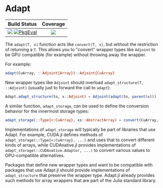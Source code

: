 # Adapt

| **Build Status**                                                     | **Coverage**                    |
|:--------------------------------------------------------------------:|:-------------------------------:|
| [![][travis-img]][travis-url] [![PkgEval][pkgeval-img]][pkgeval-url] | [![][codecov-img]][codecov-url] |

[travis-img]: https://api.travis-ci.com/JuliaGPU/Adapt.jl.svg?branch=master
[travis-url]: https://travis-ci.com/JuliaGPU/Adapt.jl

[pkgeval-img]: https://juliaci.github.io/NanosoldierReports/pkgeval_badges/A/Adapt.svg
[pkgeval-url]: https://juliaci.github.io/NanosoldierReports/pkgeval_badges/A/Adapt.html

[codecov-img]: https://codecov.io/gh/JuliaGPU/Adapt.jl/branch/master/graph/badge.svg
[codecov-url]: https://codecov.io/gh/JuliaGPU/Adapt.jl

The `adapt(T, x)` function acts like `convert(T, x)`, but without the
restriction of returning a `T`. This allows you to "convert" wrapper types like
`Adjoint` to be GPU compatible (for example) without throwing away the wrapper.

For example:

```julia
adapt(CuArray, ::Adjoint{Array})::Adjoint{CuArray}
```

New wrapper types like `Adjoint` should overload `adapt_structure(T, ::Adjoint)`
(usually just to forward the call to `adapt`):

```julia
Adapt.adapt_structure(to, x::Adjoint) = Adjoint(adapt(to, parent(x)))
```

A similar function, `adapt_storage`, can be used to define the conversion
behavior for the innermost storage types:

```julia
adapt_storage(::Type{<:CuArray}, xs::AbstractArray) = convert(CuArray, xs)
```

Implementations of `adapt_storage` will typically be part of libraries that use
Adapt. For example, CUDA.jl defines methods of
`adapt_storage(::Type{<:CuArray}, ...)` and uses that to convert different kinds
of arrays, while CUDAnative.jl provides implementations of
`adapt_storage(::CUDAnative.Adaptor, ...)` to convert various values to
GPU-compatible alternatives.

Packages that define new wrapper types and want to be compatible with packages
that use Adapt.jl should provide implementations of `adapt_structure` that
preserve the wrapper type. Adapt.jl already provides such methods for array
wrappers that are part of the Julia standard library.
